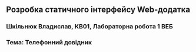 ## Розробка статичного інтерфейсу Web-додатка
### Шкільнюк Владислав, КВ01, Лабораторна робота 1 ВЕБ
### Тема: Телефонний довідник